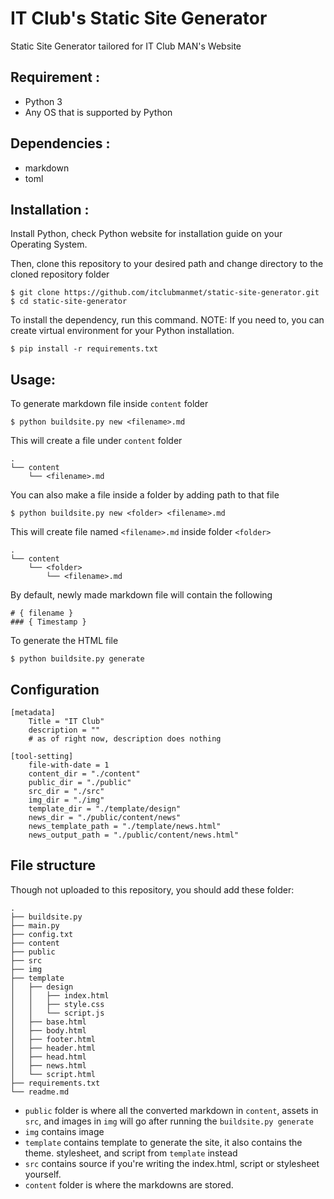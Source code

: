 # IT Club's Static Site Generator
Static Site Generator tailored for IT Club MAN's Website<br>

## Requirement :
- Python 3
- Any OS that is supported by Python

## Dependencies :
- markdown
- toml

## Installation : 
Install Python, check Python website for installation guide on your Operating System.

Then, clone this repository to your desired path and change directory to the cloned repository folder

```
$ git clone https://github.com/itclubmanmet/static-site-generator.git
$ cd static-site-generator
```

To install the dependency, run this command.
NOTE: If you need to, you can create virtual environment for your Python installation.

```
$ pip install -r requirements.txt
```

## Usage:
To generate markdown file inside `content` folder

```
$ python buildsite.py new <filename>.md
```

This will create a file under `content` folder

```
.
└── content
    └── <filename>.md
```

You can also make a file inside a folder by adding path to that file

```
$ python buildsite.py new <folder> <filename>.md
```

This will create file named `<filename>.md` inside folder `<folder>`

```
.
└── content
    └── <folder>
        └── <filename>.md
```

By default, newly made markdown file will contain the following

```
# { filename }
### { Timestamp } 
```

To generate the HTML file 

```
$ python buildsite.py generate
```

## Configuration

```
[metadata]
    Title = "IT Club"
    description = "" 
    # as of right now, description does nothing

[tool-setting]
    file-with-date = 1
    content_dir = "./content"
    public_dir = "./public"
    src_dir = "./src"
    img_dir = "./img"
    template_dir = "./template/design"
    news_dir = "./public/content/news"
    news_template_path = "./template/news.html"
    news_output_path = "./public/content/news.html"
```

## File structure

Though not uploaded to this repository, you should add these folder:

```
.
├── buildsite.py
├── main.py
├── config.txt
├── content
├── public
├── src
├── img
├── template
│   ├── design
│   │   ├── index.html
│   │   ├── style.css
│   │   └── script.js
│   ├── base.html
│   ├── body.html
│   ├── footer.html
│   ├── header.html
│   ├── head.html
│   ├── news.html
│   └── script.html
├── requirements.txt
└── readme.md
```

- `public` folder is where all the converted markdown in `content`, assets in `src`, and images in `img` will go after running the `buildsite.py generate`
- `img` contains image
- `template` contains template to generate the site, it also contains the theme. 
stylesheet, and script from `template` instead
- `src` contains source if you're writing the index.html, script or stylesheet yourself.
- `content` folder is where the markdowns are stored.

